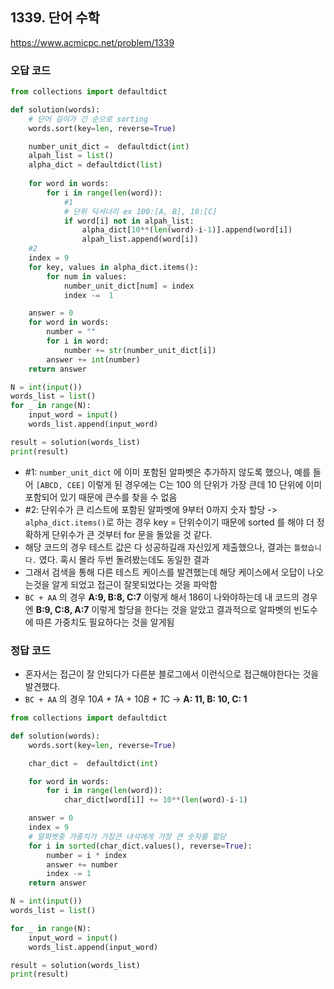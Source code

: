 ## 1339. 단어 수학

https://www.acmicpc.net/problem/1339

### 오답 코드

```python 
from collections import defaultdict

def solution(words):
    # 단어 길이가 긴 순으로 sorting
    words.sort(key=len, reverse=True)

    number_unit_dict =  defaultdict(int) 
    alpah_list = list()
    alpha_dict = defaultdict(list)
    
    for word in words:
        for i in range(len(word)):
            #1
            # 단위 딕셔너리 ex 100:[A, B], 10:[C]
            if word[i] not in alpah_list:
                alpha_dict[10**(len(word)-i-1)].append(word[i])
                alpah_list.append(word[i])
    #2
    index = 9
    for key, values in alpha_dict.items():
        for num in values:
            number_unit_dict[num] = index
            index -=  1

    answer = 0
    for word in words:
        number = ""
        for i in word:
            number += str(number_unit_dict[i])
        answer += int(number)
    return answer

N = int(input())
words_list = list()
for _ in range(N):
    input_word = input()
    words_list.append(input_word)

result = solution(words_list) 
print(result)
```

- #1: `number_unit_dict` 에 이미 포함된 알파벳은 추가하지 않도록 했으나, 예를 들어 `[ABCD, CEE]` 이렇게 된 경우에는 C는 100 의 단위가 가장 큰데 10 단위에 이미 포함되어 있기 때문에 큰수를 찾을 수 없음
- #2: 단위수가 큰 리스트에 포함된 알파벳에 9부터 0까지 숫자 할당 -> `alpha_dict.items()`로 하는 경우 key = 단위수이기 때문에 sorted 를 해야 더 정확하게 단위수가 큰 것부터 for 문을 돌았을 것 같다.
- 해당 코드의 경우 테스트 값은 다 성공하길래 자신있게 제출했으나, 결과는 `틀렸습니다.` 였다. 혹시 몰라 두번 돌려봤는데도 동일한 결과
- 그래서 검색을 통해 다른 테스트 케이스를 발견했는데 해당 케이스에서 오답이 나오는것을 알게 되었고 접근이 잘못되었다는 것을 파악함 
- `BC + AA` 의 경우 **A:9, B:8, C:7** 이렇게 해서 186이 나와야하는데 내 코드의 경우엔 **B:9, C:8, A:7** 이렇게 할당을 한다는 것을 알았고 결과적으로 알파벳의 빈도수에 따른 가중치도 필요하다는 것을 알게됨

### 정답 코드

- 혼자서는 접근이 잘 안되다가 다른분 블로그에서 이런식으로 접근해야한다는 것을 발견했다.
- `BC + AA` 의  경우 10*A + 1*A + 10*B + 1*C ->  **A: 11, B: 10, C: 1**

```python
from collections import defaultdict

def solution(words):
    words.sort(key=len, reverse=True)

    char_dict =  defaultdict(int)

    for word in words:
        for i in range(len(word)):
            char_dict[word[i]] += 10**(len(word)-i-1)

    answer = 0
    index = 9
    # 알파벳중 가중치가 가장큰 녀석에게 가장 큰 숫자를 할당
    for i in sorted(char_dict.values(), reverse=True):
        number = i * index
        answer += number
        index -= 1
    return answer

N = int(input())
words_list = list()

for _ in range(N):
    input_word = input()
    words_list.append(input_word)

result = solution(words_list) 
print(result)
```